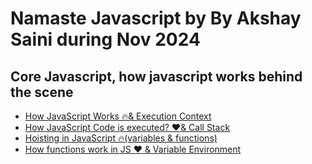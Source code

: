 # Namaste Javascript by By Akshay Saini during Nov 2024

## Core Javascript, how javascript works behind the scene

- [How JavaScript Works 🔥& Execution Context](./readerDoc/E1-executionContext.md)
- [How JavaScript Code is executed? ❤️& Call Stack](./readerDoc/E2-jsExecutes&CallStack.md)
- [Hoisting in JavaScript 🔥(variables & functions)](./readerDoc/E3-jsHoisting.md)
- [How functions work in JS ❤️ & Variable Environment](./readerDoc/E4-jsFunctions.md)
